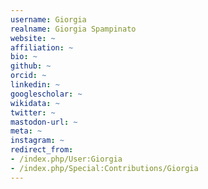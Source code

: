 ```yaml
---
username: Giorgia
realname: Giorgia Spampinato
website: ~
affiliation: ~
bio: ~
github: ~
orcid: ~
linkedin: ~
googlescholar: ~
wikidata: ~
twitter: ~
mastodon-url: ~
meta: ~
instagram: ~
redirect_from:
- /index.php/User:Giorgia
- /index.php/Special:Contributions/Giorgia
---
```

